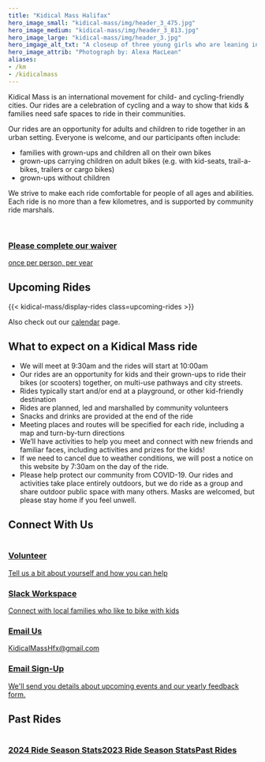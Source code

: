 ```yaml
---
title: "Kidical Mass Halifax"
hero_image_small: "kidical-mass/img/header_3_475.jpg"
hero_image_medium: "kidical-mass/img/header_3_813.jpg"
hero_image_large: "kidical-mass/img/header_3.jpg"
hero_imgage_alt_txt: "A closeup of three young girls who are leaning in close together and have their arms over each others’ shoulders. The girl on the left has light brown skin, brown curly hair, and is wearing a pink bike helmet and a tshirt with flowers on it. The girl in the middle has white skin, blond hair, and is wearing a yellow bike helmet with a unicorn face and horn on it. Her smile shows that she is missing a few of her front teeth. She is wearing a bright orange tshirt. The girl on the right has white skin, light brown hair and is wearing a light pink bike helmet that has an animal face and cat ears on it. She is wearing a light purple tshirt with some text on it."
hero_image_attrib: "Photograph by: Alexa MacLean"
aliases:
- /km
- /kidicalmass
---
```


Kidical Mass is an international movement for child- and cycling-friendly cities. Our rides are a celebration of cycling and a way to show that kids & families need safe spaces to ride in their communities.

Our rides are an opportunity for adults and children to ride together in an urban setting. Everyone is welcome, and our participants often include:
* families with grown-ups and children all on their own bikes
* grown-ups carrying children on adult bikes (e.g. with kid-seats, trail-a-bikes, trailers or cargo bikes)
* grown-ups without children

We strive to make each ride comfortable for people of all ages and abilities. Each ride is no more than a few kilometres, and is supported by community ride marshals.
<br/>
<br/>
<div style="display:flex;flex-wrap:wrap;">
  <a href="https://form.jotform.com/201753958414056">
  <div class="card"><h3>Please complete our waiver</h3>once per person, per year
  </div>
  <a/>
</div>

## Upcoming Rides

{{< kidical-mass/display-rides class=upcoming-rides >}}

Also check out our [calendar](calendar) page.

## What to expect on a Kidical Mass ride
* We will meet at 9:30am and the rides will start at 10:00am
* Our rides are an opportunity for kids and their grown-ups to ride their bikes (or scooters) together, on multi-use pathways and city streets.
* Rides typically start and/or end at a playground, or other kid-friendly destination
* Rides are planned, led and marshalled by community volunteers
* Snacks and drinks are provided at the end of the ride
* Meeting places and routes will be specified for each ride, including a map and turn-by-turn directions
* We’ll have activities to help you meet and connect with new friends and familiar faces, including activities and prizes for the kids!
* If we need to cancel due to weather conditions, we will post a notice on this website by 7:30am on the day of the ride.
* Please help protect our community from COVID-19. Our rides and activities take place entirely outdoors, but we do ride as a group and share outdoor public space with many others. Masks are welcomed, but please stay home if you feel unwell.

## Connect With Us

<div style="display:flex;flex-wrap:wrap;">
  <a href="https://docs.google.com/forms/d/e/1FAIpQLSe6DeI826QIya2huS-ISvH8IPqcGRdgmCvn_B8dy_RP77LFdg/viewform">
  <div class="card"><h3>Volunteer</h3> Tell us a bit about yourself and how you can help
  </div>
  <a/>
  <a href="https://join.slack.com/t/kidicalmasshalifax/shared_invite/zt-243v6upd2-bFX5qcBYh1qiTRiV6HasjQ">
  <div class="card"><h3>Slack Workspace</h3> Connect with local families who like to bike with kids</div>
  <a/>
  <a href="mailto:KidicalMassHfx@gmail.com">
  <div class="card"><h3>Email Us</h3> KidicalMassHfx@gmail.com</div>
  <a/>
  <a href="email-sign-up">
  <div class="card"><h3>Email Sign-Up</h3> We'll send you details about upcoming events and our yearly feedback form. </div>
  <a/>
</div>

## Past Rides

<div style="display:flex;flex-wrap:wrap;">
  <a href="./2024-stats">
  <div class="card"><h3>2024 Ride Season Stats</h3>
  </div>
  </a>
  <a href="./2023-stats">
  <div class="card"><h3>2023 Ride Season Stats</h3>
  </div>
  </a>
  <a href="./past-rides">
  <div class="card"><h3>Past Rides</h3>
  </div>
  </a>
</div>
<br/>
